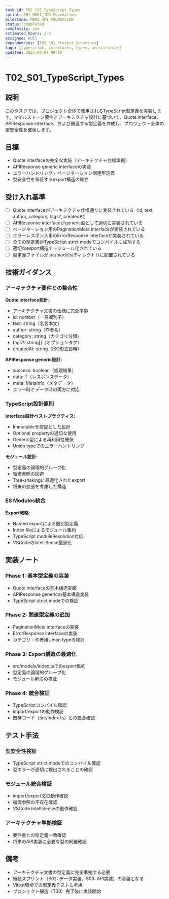 ```yaml
---
task_id: T02_S01_TypeScript_Types
sprint: S01_M001_TDD_Foundation
milestone: M001_API_FOUNDATION
status: completed
complexity: Low
estimated_hours: 2-3
assignee: null
dependencies: [T03_S01_Project_Structure]
tags: [typescript, interfaces, types, architecture]
updated: 2025-06-07 08:10
---
```


# T02_S01_TypeScript_Types

## 説明

このタスクでは、プロジェクト全体で使用されるTypeScript型定義を実装します。マイルストーン要件とアーキテクチャ設計に基づいて、Quote interface、APIResponse interface、および関連する型定義を作成し、プロジェクト全体の型安全性を確保します。

## 目標

- Quote interfaceの完全な実装（アーキテクチャ仕様準拠）
- APIResponse<T> generic interfaceの実装
- エラーハンドリング・ページネーション関連型定義
- 型安全性を保証するexport構造の確立

## 受け入れ基準

- [ ] Quote interfaceがアーキテクチャ仕様通りに実装されている（id, text, author, category, tags?, createdAt）
- [ ] APIResponse<T> interfaceがgeneric型として適切に実装されている
- [ ] ページネーション用のPaginationMeta interfaceが実装されている
- [ ] エラーレスポンス用のErrorResponse interfaceが実装されている
- [ ] 全ての型定義がTypeScript strict modeでコンパイルに成功する
- [ ] 適切なexport構造でモジュール化されている
- [ ] 型定義ファイルがsrc/models/ディレクトリに配置されている

## 技術ガイダンス

### アーキテクチャ要件との整合性

**Quote interface設計:**
- アーキテクチャ文書の仕様に完全準拠
- id: number（一意識別子）
- text: string（名言本文）
- author: string（作者名）
- category: string（カテゴリ分類）
- tags?: string[]（オプションタグ）
- createdAt: string（ISO形式日時）

**APIResponse<T> generic設計:**
- success: boolean（処理結果）
- data: T（レスポンスデータ）
- meta: MetaInfo（メタデータ）
- エラー時とデータ時の両方に対応

### TypeScript設計原則

**Interface設計ベストプラクティス:**
- Immutableを前提とした設計
- Optional propertyの適切な使用
- Generic型による再利用性確保
- Union typeでのエラーハンドリング

**モジュール設計:**
- 型定義の論理的グループ化
- 循環参照の回避
- Tree-shakingに最適化されたexport
- 将来の拡張を考慮した構造

### ES Modules統合

**Export戦略:**
- Named exportによる個別型定義
- Index fileによるモジュール集約
- TypeScript moduleResolution対応
- VSCodeのIntelliSense最適化

## 実装ノート

### Phase 1: 基本型定義の実装
- Quote interfaceの基本構造実装
- APIResponse<T> genericの基本構造実装
- TypeScript strict modeでの検証

### Phase 2: 関連型定義の追加
- PaginationMeta interfaceの実装
- ErrorResponse interfaceの実装
- カテゴリ・作者用Union typeの検討

### Phase 3: Export構造の最適化
- src/models/index.tsでのexport集約
- 型定義の論理的グループ化
- モジュール解決の検証

### Phase 4: 統合検証
- TypeScriptコンパイル確認
- import/exportの動作検証
- 既存コード（src/index.ts）との統合確認

## テスト手法

### 型安全性検証
- TypeScript strict modeでのコンパイル確認
- 型エラーが適切に検出されることの確認

### モジュール統合検証
- import/export文の動作確認
- 循環参照の不存在確認
- VSCode IntelliSenseの動作確認

### アーキテクチャ準拠検証
- 要件書との型定義一致確認
- 将来のAPI実装に必要な型の網羅確認

## 備考

- アーキテクチャ文書の型定義に完全準拠する必要
- 後続スプリント（S02: データ実装、S03: API実装）の基盤となる
- Vitest環境での型定義テストも考慮
- プロジェクト構造（T03）完了後に実装開始
